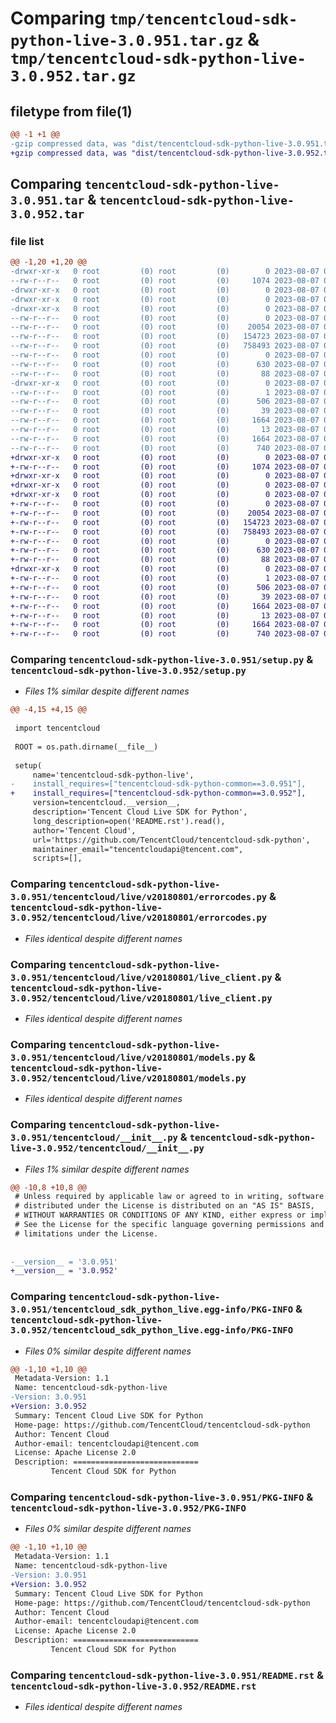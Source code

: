 # Comparing `tmp/tencentcloud-sdk-python-live-3.0.951.tar.gz` & `tmp/tencentcloud-sdk-python-live-3.0.952.tar.gz`

## filetype from file(1)

```diff
@@ -1 +1 @@
-gzip compressed data, was "dist/tencentcloud-sdk-python-live-3.0.951.tar", last modified: Mon Aug  7 00:29:42 2023, max compression
+gzip compressed data, was "dist/tencentcloud-sdk-python-live-3.0.952.tar", last modified: Mon Aug  7 08:56:56 2023, max compression
```

## Comparing `tencentcloud-sdk-python-live-3.0.951.tar` & `tencentcloud-sdk-python-live-3.0.952.tar`

### file list

```diff
@@ -1,20 +1,20 @@
-drwxr-xr-x   0 root         (0) root         (0)        0 2023-08-07 00:29:42.000000 tencentcloud-sdk-python-live-3.0.951/
--rw-r--r--   0 root         (0) root         (0)     1074 2023-08-07 00:29:42.000000 tencentcloud-sdk-python-live-3.0.951/setup.py
-drwxr-xr-x   0 root         (0) root         (0)        0 2023-08-07 00:29:42.000000 tencentcloud-sdk-python-live-3.0.951/tencentcloud/
-drwxr-xr-x   0 root         (0) root         (0)        0 2023-08-07 00:29:42.000000 tencentcloud-sdk-python-live-3.0.951/tencentcloud/live/
-drwxr-xr-x   0 root         (0) root         (0)        0 2023-08-07 00:29:42.000000 tencentcloud-sdk-python-live-3.0.951/tencentcloud/live/v20180801/
--rw-r--r--   0 root         (0) root         (0)        0 2023-08-07 00:29:42.000000 tencentcloud-sdk-python-live-3.0.951/tencentcloud/live/v20180801/__init__.py
--rw-r--r--   0 root         (0) root         (0)    20054 2023-08-07 00:29:42.000000 tencentcloud-sdk-python-live-3.0.951/tencentcloud/live/v20180801/errorcodes.py
--rw-r--r--   0 root         (0) root         (0)   154723 2023-08-07 00:29:42.000000 tencentcloud-sdk-python-live-3.0.951/tencentcloud/live/v20180801/live_client.py
--rw-r--r--   0 root         (0) root         (0)   758493 2023-08-07 00:29:42.000000 tencentcloud-sdk-python-live-3.0.951/tencentcloud/live/v20180801/models.py
--rw-r--r--   0 root         (0) root         (0)        0 2023-08-07 00:29:42.000000 tencentcloud-sdk-python-live-3.0.951/tencentcloud/live/__init__.py
--rw-r--r--   0 root         (0) root         (0)      630 2023-08-07 00:29:42.000000 tencentcloud-sdk-python-live-3.0.951/tencentcloud/__init__.py
--rw-r--r--   0 root         (0) root         (0)       88 2023-08-07 00:29:42.000000 tencentcloud-sdk-python-live-3.0.951/setup.cfg
-drwxr-xr-x   0 root         (0) root         (0)        0 2023-08-07 00:29:42.000000 tencentcloud-sdk-python-live-3.0.951/tencentcloud_sdk_python_live.egg-info/
--rw-r--r--   0 root         (0) root         (0)        1 2023-08-07 00:29:42.000000 tencentcloud-sdk-python-live-3.0.951/tencentcloud_sdk_python_live.egg-info/dependency_links.txt
--rw-r--r--   0 root         (0) root         (0)      506 2023-08-07 00:29:42.000000 tencentcloud-sdk-python-live-3.0.951/tencentcloud_sdk_python_live.egg-info/SOURCES.txt
--rw-r--r--   0 root         (0) root         (0)       39 2023-08-07 00:29:42.000000 tencentcloud-sdk-python-live-3.0.951/tencentcloud_sdk_python_live.egg-info/requires.txt
--rw-r--r--   0 root         (0) root         (0)     1664 2023-08-07 00:29:42.000000 tencentcloud-sdk-python-live-3.0.951/tencentcloud_sdk_python_live.egg-info/PKG-INFO
--rw-r--r--   0 root         (0) root         (0)       13 2023-08-07 00:29:42.000000 tencentcloud-sdk-python-live-3.0.951/tencentcloud_sdk_python_live.egg-info/top_level.txt
--rw-r--r--   0 root         (0) root         (0)     1664 2023-08-07 00:29:42.000000 tencentcloud-sdk-python-live-3.0.951/PKG-INFO
--rw-r--r--   0 root         (0) root         (0)      740 2023-08-07 00:29:42.000000 tencentcloud-sdk-python-live-3.0.951/README.rst
+drwxr-xr-x   0 root         (0) root         (0)        0 2023-08-07 08:56:56.000000 tencentcloud-sdk-python-live-3.0.952/
+-rw-r--r--   0 root         (0) root         (0)     1074 2023-08-07 08:56:56.000000 tencentcloud-sdk-python-live-3.0.952/setup.py
+drwxr-xr-x   0 root         (0) root         (0)        0 2023-08-07 08:56:56.000000 tencentcloud-sdk-python-live-3.0.952/tencentcloud/
+drwxr-xr-x   0 root         (0) root         (0)        0 2023-08-07 08:56:56.000000 tencentcloud-sdk-python-live-3.0.952/tencentcloud/live/
+drwxr-xr-x   0 root         (0) root         (0)        0 2023-08-07 08:56:56.000000 tencentcloud-sdk-python-live-3.0.952/tencentcloud/live/v20180801/
+-rw-r--r--   0 root         (0) root         (0)        0 2023-08-07 08:56:56.000000 tencentcloud-sdk-python-live-3.0.952/tencentcloud/live/v20180801/__init__.py
+-rw-r--r--   0 root         (0) root         (0)    20054 2023-08-07 08:56:56.000000 tencentcloud-sdk-python-live-3.0.952/tencentcloud/live/v20180801/errorcodes.py
+-rw-r--r--   0 root         (0) root         (0)   154723 2023-08-07 08:56:56.000000 tencentcloud-sdk-python-live-3.0.952/tencentcloud/live/v20180801/live_client.py
+-rw-r--r--   0 root         (0) root         (0)   758493 2023-08-07 08:56:56.000000 tencentcloud-sdk-python-live-3.0.952/tencentcloud/live/v20180801/models.py
+-rw-r--r--   0 root         (0) root         (0)        0 2023-08-07 08:56:56.000000 tencentcloud-sdk-python-live-3.0.952/tencentcloud/live/__init__.py
+-rw-r--r--   0 root         (0) root         (0)      630 2023-08-07 08:56:56.000000 tencentcloud-sdk-python-live-3.0.952/tencentcloud/__init__.py
+-rw-r--r--   0 root         (0) root         (0)       88 2023-08-07 08:56:56.000000 tencentcloud-sdk-python-live-3.0.952/setup.cfg
+drwxr-xr-x   0 root         (0) root         (0)        0 2023-08-07 08:56:56.000000 tencentcloud-sdk-python-live-3.0.952/tencentcloud_sdk_python_live.egg-info/
+-rw-r--r--   0 root         (0) root         (0)        1 2023-08-07 08:56:56.000000 tencentcloud-sdk-python-live-3.0.952/tencentcloud_sdk_python_live.egg-info/dependency_links.txt
+-rw-r--r--   0 root         (0) root         (0)      506 2023-08-07 08:56:56.000000 tencentcloud-sdk-python-live-3.0.952/tencentcloud_sdk_python_live.egg-info/SOURCES.txt
+-rw-r--r--   0 root         (0) root         (0)       39 2023-08-07 08:56:56.000000 tencentcloud-sdk-python-live-3.0.952/tencentcloud_sdk_python_live.egg-info/requires.txt
+-rw-r--r--   0 root         (0) root         (0)     1664 2023-08-07 08:56:56.000000 tencentcloud-sdk-python-live-3.0.952/tencentcloud_sdk_python_live.egg-info/PKG-INFO
+-rw-r--r--   0 root         (0) root         (0)       13 2023-08-07 08:56:56.000000 tencentcloud-sdk-python-live-3.0.952/tencentcloud_sdk_python_live.egg-info/top_level.txt
+-rw-r--r--   0 root         (0) root         (0)     1664 2023-08-07 08:56:56.000000 tencentcloud-sdk-python-live-3.0.952/PKG-INFO
+-rw-r--r--   0 root         (0) root         (0)      740 2023-08-07 08:56:56.000000 tencentcloud-sdk-python-live-3.0.952/README.rst
```

### Comparing `tencentcloud-sdk-python-live-3.0.951/setup.py` & `tencentcloud-sdk-python-live-3.0.952/setup.py`

 * *Files 1% similar despite different names*

```diff
@@ -4,15 +4,15 @@
 
 import tencentcloud
 
 ROOT = os.path.dirname(__file__)
 
 setup(
     name='tencentcloud-sdk-python-live',
-    install_requires=["tencentcloud-sdk-python-common==3.0.951"],
+    install_requires=["tencentcloud-sdk-python-common==3.0.952"],
     version=tencentcloud.__version__,
     description='Tencent Cloud Live SDK for Python',
     long_description=open('README.rst').read(),
     author='Tencent Cloud',
     url='https://github.com/TencentCloud/tencentcloud-sdk-python',
     maintainer_email="tencentcloudapi@tencent.com",
     scripts=[],
```

### Comparing `tencentcloud-sdk-python-live-3.0.951/tencentcloud/live/v20180801/errorcodes.py` & `tencentcloud-sdk-python-live-3.0.952/tencentcloud/live/v20180801/errorcodes.py`

 * *Files identical despite different names*

### Comparing `tencentcloud-sdk-python-live-3.0.951/tencentcloud/live/v20180801/live_client.py` & `tencentcloud-sdk-python-live-3.0.952/tencentcloud/live/v20180801/live_client.py`

 * *Files identical despite different names*

### Comparing `tencentcloud-sdk-python-live-3.0.951/tencentcloud/live/v20180801/models.py` & `tencentcloud-sdk-python-live-3.0.952/tencentcloud/live/v20180801/models.py`

 * *Files identical despite different names*

### Comparing `tencentcloud-sdk-python-live-3.0.951/tencentcloud/__init__.py` & `tencentcloud-sdk-python-live-3.0.952/tencentcloud/__init__.py`

 * *Files 1% similar despite different names*

```diff
@@ -10,8 +10,8 @@
 # Unless required by applicable law or agreed to in writing, software
 # distributed under the License is distributed on an "AS IS" BASIS,
 # WITHOUT WARRANTIES OR CONDITIONS OF ANY KIND, either express or implied.
 # See the License for the specific language governing permissions and
 # limitations under the License.
 
 
-__version__ = '3.0.951'
+__version__ = '3.0.952'
```

### Comparing `tencentcloud-sdk-python-live-3.0.951/tencentcloud_sdk_python_live.egg-info/PKG-INFO` & `tencentcloud-sdk-python-live-3.0.952/tencentcloud_sdk_python_live.egg-info/PKG-INFO`

 * *Files 0% similar despite different names*

```diff
@@ -1,10 +1,10 @@
 Metadata-Version: 1.1
 Name: tencentcloud-sdk-python-live
-Version: 3.0.951
+Version: 3.0.952
 Summary: Tencent Cloud Live SDK for Python
 Home-page: https://github.com/TencentCloud/tencentcloud-sdk-python
 Author: Tencent Cloud
 Author-email: tencentcloudapi@tencent.com
 License: Apache License 2.0
 Description: ============================
         Tencent Cloud SDK for Python
```

### Comparing `tencentcloud-sdk-python-live-3.0.951/PKG-INFO` & `tencentcloud-sdk-python-live-3.0.952/PKG-INFO`

 * *Files 0% similar despite different names*

```diff
@@ -1,10 +1,10 @@
 Metadata-Version: 1.1
 Name: tencentcloud-sdk-python-live
-Version: 3.0.951
+Version: 3.0.952
 Summary: Tencent Cloud Live SDK for Python
 Home-page: https://github.com/TencentCloud/tencentcloud-sdk-python
 Author: Tencent Cloud
 Author-email: tencentcloudapi@tencent.com
 License: Apache License 2.0
 Description: ============================
         Tencent Cloud SDK for Python
```

### Comparing `tencentcloud-sdk-python-live-3.0.951/README.rst` & `tencentcloud-sdk-python-live-3.0.952/README.rst`

 * *Files identical despite different names*

